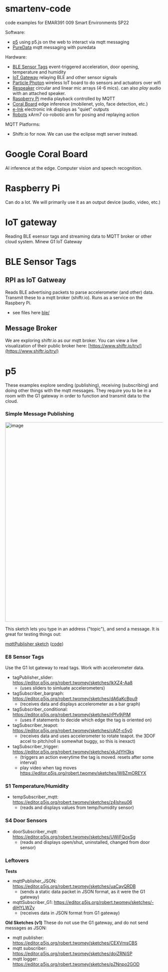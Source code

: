 # smartenv-code
code examples for EMAR391 009 Smart Environments SP22

Software:
- [p5](#p5) using p5.js on the web to interact via mqtt messaging
- [PureData](/puredata) mqtt messaging with puredata

Hardware: 
- [BLE Sensor Tags](#ble-sensor-tags) event-triggered acceleration, door opening, temperature and humidity
- [IoT Gateway](#iot-gateway) relaying BLE and other sensor signals
- [Particle Photon](/particle) wireless IoT board to do sensors and actuators over wifi
- [Respeaker](/respeaker) circular and linear mic arrays (4-6 mics). can also *play* audio with an attached speaker.
- [Raspberry Pi](#raspberry-pi) media playback controlled by MQTT
- [Coral Board](#google-coral-board) edge inference (mobilenet, yolo, face detection, etc.)
- [e-Ink](/eink) electronic ink displays as "quiet" outputs
- [Robots](/xarm) xArm7 co-robotic arm for posing and replaying action

MQTT Platforms:
- Shiftr.io for now. We can use the eclipse mqtt server instead.

# Google Coral Board
AI inference at the edge. Computer vision and speech recognition. 

# Raspberry Pi
Can do a lot. We will primarily use it as an output device (audio, video, etc.) 

# IoT gateway
Reading BLE esensor tags and streaming data to MQTT broker or other cloud system. Minew G1 IoT Gateway

# BLE Sensor Tags

## RPI as IoT Gatweay
Reads BLE advertising packets to parse accelerometer (and other) data. Transmit these to a mqtt broker (shiftr.io). Runs as a service on the Raspbery Pi.
- see files here [ble/](ble)

## Message Broker
We are exploring shiftr.io as our mqtt broker. You can view a live visualization of their public broker here: [https://www.shiftr.io/try/](https://www.shiftr.io/try/)

# p5

These examples explore sending (publishing), receiving (subscribing) and doing other things with the mqtt messages. They require you to be in a room with the G1 gateway in order to function and transmit data to the cloud.

### Simple Message Publishing
<img width="638" alt="image" src="https://user-images.githubusercontent.com/1598545/156566203-1ebb0f9d-8086-47fa-b5db-3a27fc943496.png">

This sketch lets you type in an address ("topic"), and send a message. It is great for testing things out:

[mqttPublisher sketch](https://editor.p5js.org/robert.twomey/full/CEXVmsCBS) ([code](https://editor.p5js.org/robert.twomey/sketches/CEXVmsCBS))

### E8 Sensor Tags
Use the G1 Iot gateway to read tags. Work with accelerometer data.
- tagPublisher_slider: https://editor.p5js.org/robert.twomey/sketches/lkXZ4-Aa8
  - (uses sliders to simluate accelerometers)
- tagSubscriber_bargraph: https://editor.p5js.org/robert.twomey/sketches/dA6aKcBpu9 
  - (receives data and displays accelerometer as a bar graph)
- tagSubscriber_conditional: https://editor.p5js.org/robert.twomey/sketches/rPfv9jPlM
  - (uses if statements to decide which edge the tag is oriented on) 
- tagSubscriber_teapot: https://editor.p5js.org/robert.twomey/sketches/cA0f-c5y0
  - (receives data and uses accelerometer to rotate teapot. the 3DOF accel to pitch/roll is somewhat buggy, so this is inexact)
- tagSubscriber_trigger: https://editor.p5js.org/robert.twomey/sketches/xkJdYH3ks
  - (triggers an action everytime the tag is moved. resets after some interval)
  - play video when tag moves https://editor.p5js.org/robert.twomey/sketches/W8ZmOREYX

### S1 Temperature/Humidity
- tempSubscriber_mqtt: https://editor.p5js.org/robert.twomey/sketches/z4lshxu06
  - (reads and displays values from temp/humidity sensor)

### S4 Door Sensors
- doorSubscriber_mqtt: https://editor.p5js.org/robert.twomey/sketches/UWiFQoxSg
  - (reads and displays open/shut, uninstalled, changed from door sensor)

### Leftovers
__Tests__
- mqttPublisher_JSON: https://editor.p5js.org/robert.twomey/sketches/uaCayQRDB
  - (sends a static data packet in JSON format, as it were the G1 gateway)
- mqttSubscriber_G1: https://editor.p5js.org/robert.twomey/sketches/-djHYLWZy
  - (receives data in JSON format from G1 gateway)

__Old Sketches (v1)__
These do not use the G1 gateway, and do not send messages as JSON:

- mqtt publisher:  https://editor.p5js.org/robert.twomey/sketches/CEXVmsCBS
- mqtt subscriber: https://editor.p5js.org/robert.twomey/sketches/dojZRNiSP
- mqtt logger: https://editor.p5js.org/robert.twomey/sketches/pZNnpo2GOD
